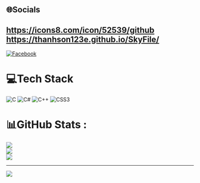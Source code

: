 
## 🌐Socials
## https://icons8.com/icon/52539/github https://thanhson123e.github.io/SkyFile/
[![Facebook](https://img.shields.io/badge/Facebook-%231877F2.svg?logo=Facebook&logoColor=white)](https://www.facebook.com/ken.bro.35728/) 

# 💻Tech Stack
![C](https://img.shields.io/badge/c-%2300599C.svg?style=for-the-badge&logo=c&logoColor=white) ![C#](https://img.shields.io/badge/c%23-%23239120.svg?style=for-the-badge&logo=c-sharp&logoColor=white) ![C++](https://img.shields.io/badge/c++-%2300599C.svg?style=for-the-badge&logo=c%2B%2B&logoColor=white) ![CSS3](https://img.shields.io/badge/css3-%231572B6.svg?style=for-the-badge&logo=css3&logoColor=white)
# 📊GitHub Stats :
![](https://github-readme-stats.vercel.app/api?username=ThanhSon123E&theme=radical&hide_border=false&include_all_commits=false&count_private=false)<br/>
![](https://github-readme-streak-stats.herokuapp.com/?user=ThanhSon123E&theme=radical&hide_border=false)<br/>
![](https://github-readme-stats.vercel.app/api/top-langs/?username=ThanhSon123E&theme=radical&hide_border=false&include_all_commits=false&count_private=false&layout=compact)

---
[![](https://visitcount.itsvg.in/api?id=ThanhSon123E&icon=0&color=0)](https://visitcount.itsvg.in)
